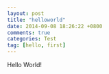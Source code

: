 ```yaml
---
layout: post
title: "helloworld"
date: 2014-09-08 18:26:22 +0800
comments: true
categories: Test
tag: [hello, first]
---
```

Hello World!

